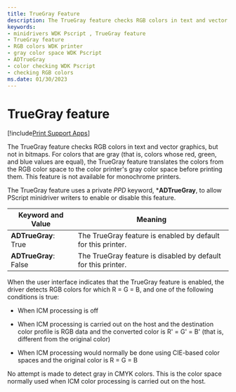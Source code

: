 ```yaml
---
title: TrueGray Feature
description: The TrueGray feature checks RGB colors in text and vector graphics, but not in bitmaps.
keywords:
- minidrivers WDK Pscript , TrueGray feature
- TrueGray feature
- RGB colors WDK printer
- gray color space WDK Pscript
- ADTrueGray
- color checking WDK Pscript
- checking RGB colors
ms.date: 01/30/2023
---
```


# TrueGray feature

[!include[Print Support Apps](../includes/print-support-apps.md)]

The TrueGray feature checks RGB colors in text and vector graphics, but not in bitmaps. For colors that are gray (that is, colors whose red, green, and blue values are equal), the TrueGray feature translates the colors from the RGB color space to the color printer's gray color space before printing them. This feature is not available for monochrome printers.

The TrueGray feature uses a private *PPD* keyword, \***ADTrueGray**, to allow PScript minidriver writers to enable or disable this feature.

| Keyword and Value | Meaning |
|--|--|
| **ADTrueGray**: True | The TrueGray feature is enabled by default for this printer. |
| **ADTrueGray**: False | The TrueGray feature is disabled by default for this printer. |

When the user interface indicates that the TrueGray feature is enabled, the driver detects RGB colors for which R = G = B, and one of the following conditions is true:

- When ICM processing is off

- When ICM processing is carried out on the host and the destination color profile is RGB data and the converted color is R' = G' = B' (that is, different from the original color)

- When ICM processing would normally be done using CIE-based color spaces and the original color is R = G = B

No attempt is made to detect gray in CMYK colors. This is the color space normally used when ICM color processing is carried out on the host.
